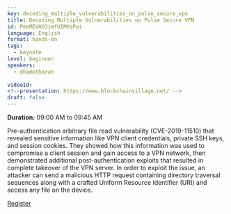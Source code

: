 ```yaml
---
key: decoding_multiple_vulnerabilities_on_pulse_secure_vpn
title: Decoding Multiple Vulnerabilities on Pulse Secure VPN
id: PmoMEVHO3imfUIMXsPai
language: English
format: hands-on
tags:
  - keynote
level: beginner
speakers:
  - dhamotharan
  
videoId: 
<!--presentation: https://www.blockchainvillage.net/ -->
draft: false
---
```

<b>Duration:</b> 09:00 AM to 09:45 AM

Pre-authentication arbitrary file read vulnerability (CVE-2019-11510) that revealed sensitive information like VPN client credentials, private SSH keys, and session cookies. They showed how this information was used to compromise a client session and gain access to a VPN network, then demonstrated additional post-authentication exploits that resulted in complete takeover of the VPN server. In order to exploit the issue, an attacker can send a malicious HTTP request containing directory traversal sequences along with a crafted Uniform Resource Identifier (URI) and access any file on the device.


<a align="center" class="btn primary" target="_blank" rel="noopener" href="https://docs.google.com/forms/d/1GmfBrK_UkqArJAu2U1acgVbceRWUIuzO2NwmfDNqEGI/">Register</a>